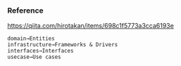 ### Reference

https://qiita.com/hirotakan/items/698c1f5773a3cca6193e

```
domain→Entities
infrastructure→Frameworks & Drivers
interfaces→Interfaces
usecase→Use cases
```

